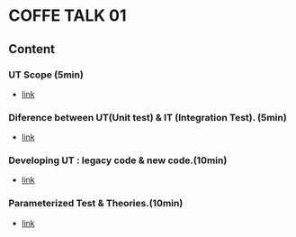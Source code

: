 # COFFE TALK 01

## Content

### UT Scope (5min)

- [link](/MD/coffee-talk/junit/01-Unit-test-scope.md)
 
### Diference between UT(Unit test) & IT (Integration Test). (5min)

- [link](/MD/coffee-talk/junit/02-UTxIT.md)

### Developing UT : legacy code & new code.(10min)

- [link](/)
### Parameterized Test & Theories.(10min)

- [link](/)

